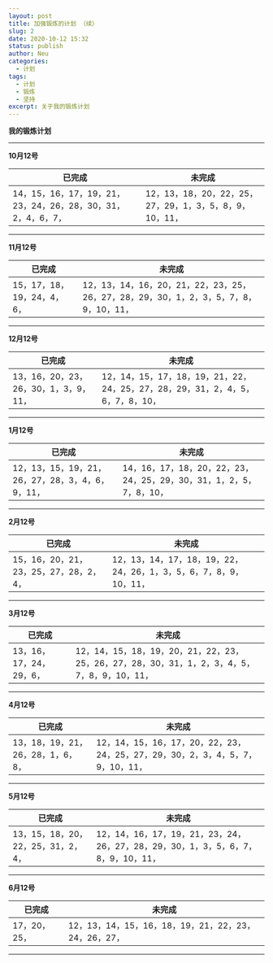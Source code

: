 ```yaml
---
layout: post
title: 加强锻炼的计划 （续）
slug: 2
date: 2020-10-12 15:32
status: publish
author: Neu
categories: 
  - 计划
tags: 
  - 计划
  - 锻炼
  - 坚持
excerpt: 关于我的锻炼计划
---
```


**我的锻炼计划**

------
 
**10月12号**

已完成 | 未完成
--------- | -------------
14，15，16，17，19，21，23，24，26，28，30，31，2，4，6，7， | 12，13，18，20，22，25，27，29，1，3，5，8，9，10，11，

 ------
 
 **11月12号**
 
已完成 | 未完成
--------- | -------------
15，17，18，19，24，4，6， | 12，13，14，16，20，21，22，23，25，26，27，28，29，30，1，2，3，5，7，8，9，10，11，

 ------
 
  **12月12号**
 
已完成 | 未完成
--------- | -------------
13，16，20，23，26，30，1，3，9，11， | 12，14，15，17，18，19，21，22，24，25，27，28，29，31，2，4，5，6，7，8，10，

 ------
  
  **1月12号**
 
已完成 | 未完成
--------- | -------------
12，13，15，19，21，26，27，28，3，4，6，9，11， | 14，16，17，18，20，22，23，24，25，29，30，31，1，2，5，7，8，10，

 ------
   
  **2月12号**
 
已完成 | 未完成
--------- | -------------
15，16，20，21，23，25，27，28，2，4， | 12，13，14，17，18，19，22，24，26，1，3，5，6，7，8，9，10，11，

 ------
   
  **3月12号**
 
已完成 | 未完成
--------- | -------------
13，16，17，24，29，6，| 12，14，15，18，19，20，21，22，23，25，26，27，28，30，31，1，2，3，4，5，7，8，9，10，11，

 ------
   
  **4月12号**
 
已完成 | 未完成
--------- | -------------
13，18，19，21，26，28，1，6，8，| 12，14，15，16，17，20，22，23，24，25，27，29，30，2，3，4，5，7，9，10，11，

 ------
   
  **5月12号**
 
已完成 | 未完成
--------- | -------------
13，15，18，20，22，25，31，2，4，| 12，14，16，17，19，21，23，24，26，27，28，29，30，1，3，5，6，7，8，9，10，11，


 ------
    
  **6月12号**
 
已完成 | 未完成
--------- | -------------
17，20，25，| 12，13，14，15，16，18，19，21，22，23，24，26，27，


 ------
 
